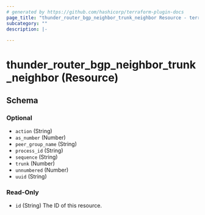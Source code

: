 ```yaml
---
# generated by https://github.com/hashicorp/terraform-plugin-docs
page_title: "thunder_router_bgp_neighbor_trunk_neighbor Resource - terraform-provider-thunder"
subcategory: ""
description: |-
  
---
```


# thunder_router_bgp_neighbor_trunk_neighbor (Resource)





<!-- schema generated by tfplugindocs -->
## Schema

### Optional

- `action` (String)
- `as_number` (Number)
- `peer_group_name` (String)
- `process_id` (String)
- `sequence` (String)
- `trunk` (Number)
- `unnumbered` (Number)
- `uuid` (String)

### Read-Only

- `id` (String) The ID of this resource.


